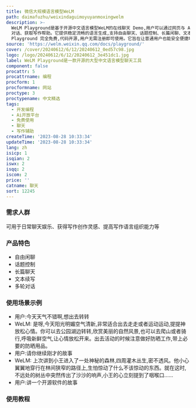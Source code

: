 ```yaml
---
title: 微信大规模语言模型WeLM
path: daimafuzhu/weixindaguimoyuyanmoxingwelm
description: >-
  WeLM Playground是基于开源中文语言模型WeLM的在线聊天 Demo,用户可以通过网页与 AI
  对话、获取写作帮助。它提供稳定流畅的语言生成,支持自由聊天、话题控制、长篇闲聊、文本续写等功能。作为 Anthropic 公司开源的大模型之一,WeLM
  Playground 完全免费,代码开源,用户无需注册即可使用。它旨在让普通用户也能安全便捷地体验 LLM 对话带来的便利。
source: 'https://welm.weixin.qq.com/docs/playground/'
cover: /cover/20240612/6/12/20240612_0ed57c98.jpg
logo: /logo/20240612/6/12/20240612_3e451dc1.jpg
label: WeLM Playground是一款开源的大型中文语言模型聊天工具
component: false
procattr: 5
procattrname: 编程
procform: 1
procformname: 网站
proctype: 3
proctypename: 中文精选
tags:
  - 开发编程
  - Ai开放平台
  - 免费使用
  - 聊天
  - 写作辅助
createTime: '2023-08-28 10:33:34'
updateTime: '2023-08-28 10:33:34'
lang: zh
isicp: 1
isqian: 2
iswx: 2
isqq: 2
iscom: 2
price: ''
catname: 聊天
sort: 12245
---
```




### 需求人群
可用于日常聊天娱乐、获得写作创作灵感、提高写作语言组织能力等

### 产品特色
- 自由闲聊
- 话题控制
- 长篇聊天
- 文本续写
- 多轮对话

### 使用场景示例
- 用户:今天天气不错啊,想出去转转
- WeLM: 是呀,今天阳光明媚空气清新,非常适合出去走走或者运动运动,提提神放松心情。你可以去公园湖边转转,欣赏美丽的自然风景,也可以去爬山或者骑行,呼吸新鲜空气,让心情放松开来。出去活动的时候注意做好防晒工作,带上必要的防晒用品。
- 用户:请你继续刚才的故事
- WeLM: 上次讲到小王进入了一处神秘的森林,四周灌木丛生,密不透风。他小心翼翼地穿行在林间狭窄的路径上,生怕惊动了什么不该惊动的东西。就在这时,不远处的树丛中突然传出了沙沙的响声,小王的心立刻提到了咽喉口......
- 用户:讲一个开源软件的故事

### 使用教程


  
